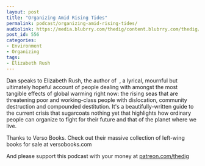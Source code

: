 ```yaml
---
layout: post
title: "Organizing Amid Rising Tides"
permalink: podcast/organizing-amid-rising-tides/
audiolink: https://media.blubrry.com/thedig/content.blubrry.com/thedig/The_Dig_-_EP_144_-_Rush.mp3
post_id: 556
categories: 
- Environment
- Organizing
tags: 
- Elizabeth Rush
---
```


Dan speaks to Elizabeth Rush, the author of 
, a lyrical, mournful but ultimately hopeful account of people dealing with amongst the most tangible effects of global warming right now: the rising seas that are threatening poor and working-class people with dislocation, community destruction and compounded destitution. It's a beautifully-written guide to the current crisis that sugarcoats nothing yet that highlights how ordinary people can organize to fight for their future and that of the planet where we live.

Thanks to Verso Books. Check out their massive collection of left-wing books for sale at versobooks.com

And please support this podcast with your money at [patreon.com/thedig](patreon.com/thedig)